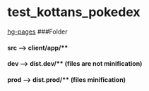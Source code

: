 # test_kottans_pokedex

[hg-pages](http://fixerror.github.io/test_kottans_pokedex)
###Folder
#### src   --> client/app/**
#### dev   --> dist.dev/**      (files are not minification)
#### prod  --> dist.prod/**     (files minification)
